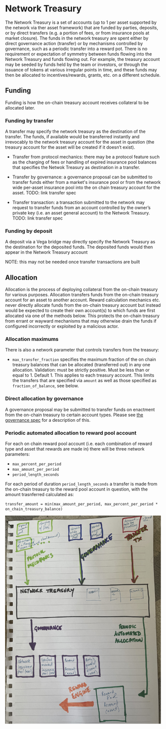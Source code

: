 # Network Treasury

The Network Treasury is a set of accounts (up to 1 per asset supported by the network via ther asset framework) that are funded by parties, deposits, or by direct transfers (e.g. a portion of fees, or from insurance pools at market closure). 
The funds in the network treasury are spent either by direct governance action (transfer) or by mechanisms controlled by governance, such as a periodic transfer into a reward pot. 
There is no requirement or expectation of symmetry between funds flowing into the Network Treasury and funds flowing out.
For example, the treasury account may be seeded by funds held by the team or investors, or through the issuance of tokens at various irregular points in time, and these funds may then be allocated to incentives/rewards, grants, etc. on a different schedule.

## Funding

Funding is how the on-chain treasury account receives collateral to be allocated later.

### Funding by transfer

A transfer may specify the network treasury as the destination of the transfer. 
The funds, if available would be transferred instantly and irrevocably to the network treasury account for the asset in question (the treasury account for the asset will be created if it doesn’t exist).

- Transfer from protocol mechanics: there may be a protocol feature such as the charging of fees or handling of expired insurance pool balances that specifies the Netwok Treasury as destination in a transfer.

- Transfer by governance: a governance proposal can be submitted to transfer funds either from a market's insurance pool or from the network wide per-asset insurance pool into the on chain treasury account for the asset. TODO: link transfer spec

- Transfer transaction: a transaction submitted to the network may request to transfer funds from an account controlled by the owner’s private key (i.e. an asset general account) to the Network Treasury. TODO: link transfer spec


### Funding by deposit

A deposit via a Vega bridge may directly specify the Network Treasury as the destination for the deposited funds. The deposited funds would then appear in the Network Treasury account

NOTE: this may not be needed once transfer transactions are built 


## Allocation 

Allocation is the process of deploying collateral from the on-chain treasury for various purposes. 
Allocation transfers funds from the on-chain treasury account for an asset to another account. 
Reward calculation mechanics etc. never directly allocate funds from the on-chain treasury account but instead would be expected to create their own account(s) to which funds are first allocated via one of the methods below. This protects the on-chain treasury from errant or wayward mechanisms that may otherwise drain the funds if configured incorrectly or exploited by a malicious actor.


### Allocation maximums

There is also a network parameter that controls transfers from the treasury:

- `max_transfer_fraction` specifies the maximum fraction of the on chain treasury balances that can be allocated (transferred out) in any one allocation. Validation: must be strictly positive. Must be less than or equal to 1. Default 1. This applies to each treasury account.
This limits the transfers that are specified via `amount` as well as those specified as `fraction_of_balance`, see below.


### Direct allocation by governance

A governance proposal may be submitted to transfer funds on enactment from the on-chain treasury to certain account types. Please see [the governance spec]() for a description of this.


### Periodic automated allocation to reward pool account

For each on chain reward pool account (i.e. each combination of reward type and asset that rewards are made in) there will be three network parameters:

- `max_percent_per_period`
- `max_amount_per_period`
- `period_length_seconds`

For each period of duration `period_length_seconds` a transfer is made from the on-chain treasury to the reward pool account in question, with the amount trasnferred calculated as:

```
transfer_amount = min(max_amount_per_period, max_percent_per_period * on_chain_treasury_balance)
```

![On-chain System Map](0000-on-chain-treasury-draft-sketch.jpg)